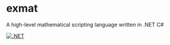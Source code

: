 # exmat
A high-level mathematical scripting language written in .NET C#

[![.NET](https://github.com/semihM/exmat/actions/workflows/dotnet.yml/badge.svg?branch=main)](https://github.com/semihM/exmat/actions/workflows/dotnet.yml)
